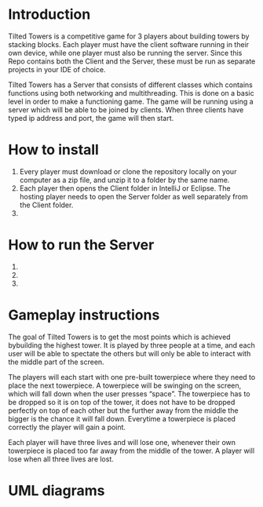 # Introduction
Tilted Towers is a competitive game for 3 players about building towers by stacking blocks. Each player must have the client software running in their own device, while one player must also be running the server. Since this Repo contains both the Client and the Server, these must be run as separate projects in your IDE of choice.

Tilted Towers has a Server that consists of different classes which contains functions using both networking and multithreading. This is done on a basic level in order to make a functioning game. The game will be running using a server which will be able to be joined by clients. When three clients have typed ip address and port, the game will then start.

# How to install
1. Every player must download or clone the repository locally on your computer as a zip file, and unzip it to a folder by the same name.
2. Each player then opens the Client folder in IntelliJ or Eclipse. The hosting player needs to open the Server folder as well separately from the Client folder.
3.


# How to run the Server
1.
2.
3.


# Gameplay instructions
The goal of Tilted Towers is to get the most points which is achieved bybuilding the highest tower. It is played by three people at a time, and each user will be able to spectate the others but will only be able to interact with the middle part of the screen. 

The players will each start with one pre-built towerpiece where they need to place the next towerpiece. A towerpiece will be swinging on the screen, which will fall down when the user presses “space”. The towerpiece has to be dropped so it is on top of the tower, it does not have to be dropped perfectly on top of each other but the further away from the middle the bigger is the chance it will fall down. Everytime a towerpiece is placed correctly the player will gain a point.

Each player will have three lives and will lose one, whenever their own towerpiece is placed too far away from the middle of the tower. A player will lose when all three lives are lost.

# UML diagrams
